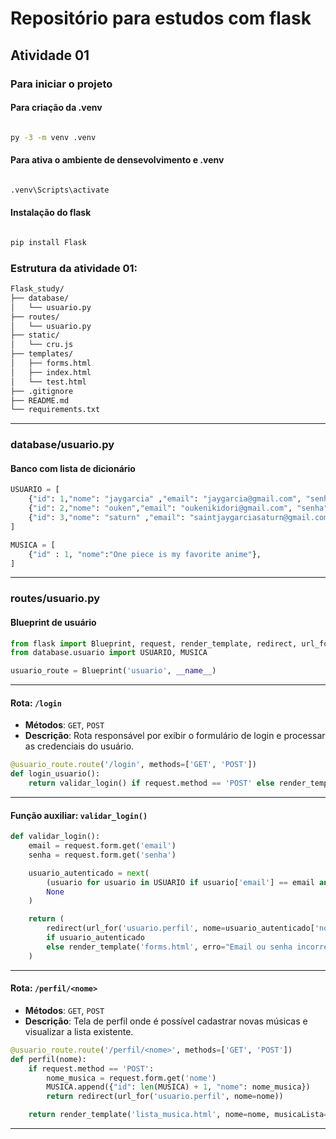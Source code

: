 # Repositório para estudos com flask

## Atividade 01

### Para iniciar o projeto
#### Para criação da .venv

```bash

py -3 -m venv .venv

```

#### Para ativa o ambiente de densevolvimento e .venv

```python

.venv\Scripts\activate

```

#### Instalação do flask

```bash

pip install Flask

```

### Estrutura da atividade 01:

```bash
Flask_study/
├── database/
│   └── usuario.py
├── routes/
│   └── usuario.py
├── static/
│   └── cru.js
├── templates/
│   ├── forms.html
│   ├── index.html
│   └── test.html
├── .gitignore
├── README.md
└── requirements.txt
```

---

### database/usuario.py

#### Banco com lista de dicionário

```python
USUARIO = [
    {"id": 1,"nome": "jaygarcia" ,"email": "jaygarcia@gmail.com", "senha":123},
    {"id": 2,"nome": "ouken","email": "oukenikidori@gmail.com", "senha":123},
    {"id": 3,"nome": "saturn" ,"email": "saintjaygarciasaturn@gmail.com", "senha":123}
]

MUSICA = [
    {"id" : 1, "nome":"One piece is my favorite anime"},
]
```

---

### routes/usuario.py

#### Blueprint de usuário

```python
from flask import Blueprint, request, render_template, redirect, url_for
from database.usuario import USUARIO, MUSICA

usuario_route = Blueprint('usuario', __name__)
```

---

#### Rota: `/login`

* **Métodos**: `GET`, `POST`
* **Descrição**: Rota responsável por exibir o formulário de login e processar as credenciais do usuário.

```python
@usuario_route.route('/login', methods=['GET', 'POST'])
def login_usuario():
    return validar_login() if request.method == 'POST' else render_template('forms.html')
```

---

#### Função auxiliar: `validar_login()`

```python
def validar_login():
    email = request.form.get('email')
    senha = request.form.get('senha')

    usuario_autenticado = next(
        (usuario for usuario in USUARIO if usuario['email'] == email and usuario['senha'] == int(senha)),
        None
    )

    return (
        redirect(url_for('usuario.perfil', nome=usuario_autenticado['nome']))
        if usuario_autenticado
        else render_template('forms.html', erro="Email ou senha incorretos")
    )
```

---

#### Rota: `/perfil/<nome>`

* **Métodos**: `GET`, `POST`
* **Descrição**: Tela de perfil onde é possível cadastrar novas músicas e visualizar a lista existente.

```python
@usuario_route.route('/perfil/<nome>', methods=['GET', 'POST'])
def perfil(nome):
    if request.method == 'POST':
        nome_musica = request.form.get('nome')
        MUSICA.append({"id": len(MUSICA) + 1, "nome": nome_musica})
        return redirect(url_for('usuario.perfil', nome=nome))

    return render_template('lista_musica.html', nome=nome, musicaLista=MUSICA)
```

---
